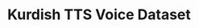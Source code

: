 ---
title: "Kurdish TTS Voice Dataset"
meta_title: "Kurdish TTS Dataset - Voice Synthesis Data"
description: "High-quality voice dataset for Kurdish TTS development featuring 20 hours of studio-recorded speech."
draft: false
---
